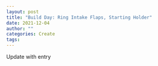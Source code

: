 ```yaml
---
layout: post
title: "Build Day: Ring Intake Flaps, Starting Holder"
date: 2021-12-04
author: ""
categories: Create
tags: 
---
```

Update with entry
